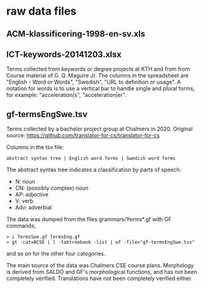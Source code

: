 # raw data files

## ACM-klassificering-1998-en-sv.xls	


## ICT-keywords-20141203.xlsx

Terms collected from keywords or degree projects at KTH and from from Course material of G. Q. Maguire Jr.
The columns in the spreadsheet are "English - Word or Words", "Swedish", "URL to definition or usage". A notation for words is to use a vertical bar to handle single  and plural forms, for example: "acceleration|s", "acceleration|er".


## gf-termsEngSwe.tsv

Terms collected by a bachelor project group at Chalmers in 2020.
Original source: https://github.com/translator-for-cs/translator-for-cs

Columns in the tsv file:
```
abstract syntax tree | English word forms | Swedish word forms
```
The abstract syntax tree indicates a classification by parts of speech:

- N: noun
- CN: (possibly complex) noun
- AP: adjective
- V: verb
- Adv: adverbial

The data was dumped from the files grammars/Yerms*.gf with GF commands,
```
> i TermsSwe.gf TermsEng.gf
> gt -cat=NCSE | l -tabtreebank -list | wf -file="gf-termsEngSwe.tsv"
```
and so on for the other four categories.

The main source of the data was Chalmers CSE course plans. Morphology is derived from SALDO and GF's morphological functions, and has not been completely verified. Translations have not been completely verified either.




